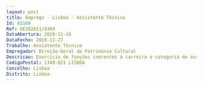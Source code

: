 ```yaml
--- 
layout: post
title: Emprego - Lisboa - Assistente Técnico
Id: 82160
Ref: OE202011/0369
DataAbertura: 2020-11-16
DataFecho: 2020-11-27
Trabalho: Assistente Técnico
Empregador: Direção-Geral do Património Cultural
Descricao: Exercício de funções inerentes à carreira e categoria de assistente técnico, com grau de complexidade 2, de acordo com o constante no anexo à Lei n.º 35 2014, de 20 de junho, nomeadamente a) Execução de tarefas técnico administrativas b) Elaboração de expediente corrente relacionado com processos de natureza administrativa  c) Registo e atualização do workflow de expediente no sistema informático, concretamente atualização permanente da tramitação processual  circulação de documentos nos sistemas de informação da DIESPA DBC d) Gestão e organização documental, concretamente apoio na organização e gestão de arquivo corrente do Arquivo da Arqueologia Portuguesa e do Arquivo CNANS e)	Apoio no tratamento documental e consulta técnica dos processos do Arquivo da Arqueologia Portuguesa  f) Apoio no processo digitalização de arquivos g) Registo de pedidos, programação e organização de reuniões h) Apoio administrativo à chefia da divisão e à equipa técnica i) Atendimento telefónico e presencial j) Executar outras tarefas simples, não especificadas, indispensáveis ao funcionamento dos órgãos e serviços.
CodigoPostal: 1349-021 LISBOA
Concelho: Lisboa
Distrito: Lisboa
--- 
```

